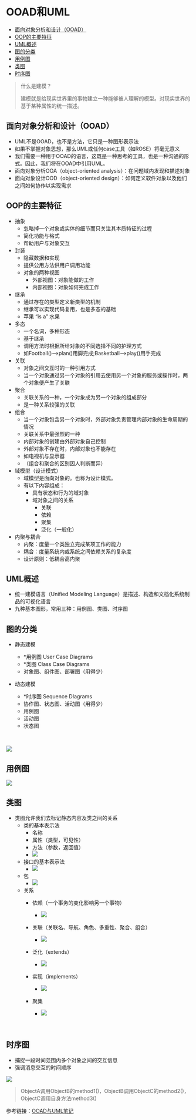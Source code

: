 # OOAD和UML

* [面向对象分析和设计（OOAD）](#%E9%9D%A2%E5%90%91%E5%AF%B9%E8%B1%A1%E5%88%86%E6%9E%90%E5%92%8C%E8%AE%BE%E8%AE%A1ooad)
* [OOP的主要特征](#oop%E7%9A%84%E4%B8%BB%E8%A6%81%E7%89%B9%E5%BE%81)
* [UML概述](#uml%E6%A6%82%E8%BF%B0)
* [图的分类](#%E5%9B%BE%E7%9A%84%E5%88%86%E7%B1%BB)
* [用例图](#%E7%94%A8%E4%BE%8B%E5%9B%BE)
* [类图](#%E7%B1%BB%E5%9B%BE)
* [时序图](#%E6%97%B6%E5%BA%8F%E5%9B%BE)


> 什么是建模？
>
> 建模就是给现实世界里的事物建立一种能够被人理解的模型。对现实世界的基于某种属性的统一描述。

## 面向对象分析和设计（OOAD）

- UML不是OOAD，也不是方法，它只是一种图形表示法
- 如果不掌握对象思想，那么UML或任何case工具（如ROSE）将毫无意义
- 我们需要一种用于OOAD的语言，这既是一种思考的工具，也是一种沟通的形式。因此，我们将在OOAD中引用UML。
- 面向对象分析OOA（object-oriented analysis）：在问题域内发现和描述对象
- 面向对象设计OOD（object-oriented design）：如何定义软件对象以及他们之间如何协作以实现需求

## OOP的主要特征

- 抽象
  - 忽略掉一个对象或实体的细节而只关注其本质特征的过程
  - 简化功能与格式
  - 帮助用户与对象交互
- 封装
  - 隐藏数据和实现
  - 提供公用方法供用户调用功能
  - 对象的两种视图
    - 外部视图：对象能做的工作
    - 内部视图：对象如何完成工作
- 继承
  - 通过存在的类型定义新类型的机制
  - 继承可以实现代码复用，也是多态的基础
  - 苹果 “is a” 水果
- 多态
  - 一个名词，多种形态
  - 基于继承
  - 调用方法时根据所给对象的不同选择不同的护理方式
  - 如Football()-->plan()用脚完成;Basketball-->play()用手完成
- 关联
  - 对象之间交互时的一种引用方式
  - 当一个对象通过另一个对象的引用去使用另一个对象的服务或操作时，两个对象便产生了关联
- 聚合
  - 关联关系的一种，一个对象成为另一个对象的组成部分
  - 是一种关系较强的关联
- 组合
  - 当一个对象包含另一个对象时，外部对象负责管理内部对象的生命周期的情况
  - 关联关系中最强烈的一种
  - 内部对象的创建由外部对象自己控制
  - 外部对象不存在时，内部对象也不能存在
  - 如电视机与显示器
  - （组合和聚合的区别因人判断而异）
- 域模型（设计模式）
  - 域模型是面向对象的。也称为设计模式。
  - 有以下内容组成：
    - 具有状态和行为的域对象
    - 域对象之间的关系
      - 关联
      - 依赖
      - 聚集
      - 泛化（一般化）
- 内聚与耦合
  - 内聚：度量一个类独立完成某项工作的能力
  - 耦合：度量系统内或系统之间依赖关系的复杂度
  - 设计原则：低耦合高内聚

## UML概述

- 统一建模语言（Unified Modeling Language）是描述、构造和文档化系统制品的可视化语言
- 九种基本图形，常用三种：用例图、类图、时序图

## 图的分类

- 静态建模

  - *用例图 User Case Diagrams
  - *类图 Class Case Diagrams
  - 对象图、组件图、部署图（用得少）

- 动态建模
  - *时序图 Sequence DIagrams
  - 协作图、状态图、活动图（用得少）
  - 用例图
  - 活动图
  - 状态图

  ​

![](pic/5.png)

## 用例图

![](pic/18.png)

## 类图

- 类图允许我们去标记静态内容及类之间的关系
  - 类的基本表示法
    - 名称
    - 属性（类型，可见性）
    - 方法（参数，返回值）
    - ![](pic/7.png)
  - 接口的基本表示法
    - ![](pic/8.png)
  - 包
    - ![](pic/9.png)
  - 关系
    - 依赖（一个事务的变化影响另一个事物）
      - ![](pic/10.png)

    - 关联（关联名、导航、角色、多重性、聚合、组合）

      - ![](pic/12.png)

    - 泛化（extends）

      - ![](pic/13.png)

    - 实现（implements）

      - ![](pic/17.png)

    - 聚集

      - ![](pic/14.png)

      ​


## 时序图

- 捕捉一段时间范围内多个对象之间的交互信息
- 强调消息交互的时间顺序

![](pic/19.png)

> ObjectA调用ObjectB的method1()，ObjectB调用ObjectC的method2()，ObjectC调用自身方法method3()





参考链接：[OOAD与UML笔记](http://www.uml.org.cn/oobject/201105105.asp)
















